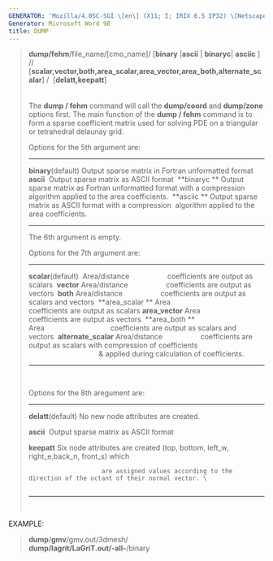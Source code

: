 ```yaml
---
GENERATOR: 'Mozilla/4.05C-SGI \[en\] (X11; I; IRIX 6.5 IP32) \[Netscape\]'
Generator: Microsoft Word 98
title: DUMP
---
```


> **dump/fehm**/file\_name/\[cmo\_name\]/ \[**binary** |**ascii** |
> **binaryc**| **asciic** \]  //
> \[**scalar,vector,both,area\_scalar,area\_vector,area\_both,alternate\_scalar**\]
> /  \[**delatt,keepatt**\]\
> \
> \
> The **dump / fehm** command will call the **dump/coord** and
> **dump/zone** options first. The main function of the **dump / fehm**
> command is to form a sparse coefficient matrix used for solving PDE on
> a triangular or tetrahedral delaunay grid.
>
> Options for the 5th argument are:
>
>   --------------------- ------------------------------------------------------------------------
>   **binary**(default)   Output sparse matrix in Fortran unformatted format 
>   **ascii**             Output sparse matrix as ASCII format 
>   **binaryc **          Output sparse matrix as Fortran unformatted format with a compression 
>                         algorithm applied to the area coefficients. 
>   **asciic **           Output sparse matrix as ASCII format with a compression 
>                         algorithm applied to the area coefficients. 
>   --------------------- ------------------------------------------------------------------------
>
> The 6th argument is empty.
>
> Options for the 7th argument are:
>
>   ----------------------- ------------------------------------------------------------------------------------------------------
>   **scalar**(default)     Area/distance                   coefficients are output as scalars 
>   **vector**              Area/distance                   coefficients are output as vectors 
>   **both**                Area/distance                   coefficients are output as scalars and vectors 
>   **area\_scalar **       Area                                 coefficients are output as scalars
>   **area\_vector**        Area                                 coefficients are output as vectors 
>   **area\_both **         Area                                 coefficients are output as scalars and vectors 
>   **alternate\_scalar**   Area/distance                   coefficients are output as scalars with compression of coefficients 
>                                                              & applied during calculation of coefficients. 
>   ----------------------- ------------------------------------------------------------------------------------------------------
>
>  
>
> Options for the 8th aregument are:
>
>   --------------------- -------------------------------------------------------------------------------------------
>   **delatt**(default)   No new node attributes are created.
>
>   **ascii**             Output sparse matrix as ASCII format 
>
>   **keepatt**           Six node attributes are created (top, bottom, left\_w, right\_e,back\_n, front\_s) which 
>
>                         are assigned values according to the direction of the octant of their normal vector. \
>                           
>   --------------------- -------------------------------------------------------------------------------------------
>
>  

EXAMPLE:

> **dump**/**gmv**/gmv.out/3dmesh/\
> **dump/lagrit/**LaGriT.out/**-all-**/binary
